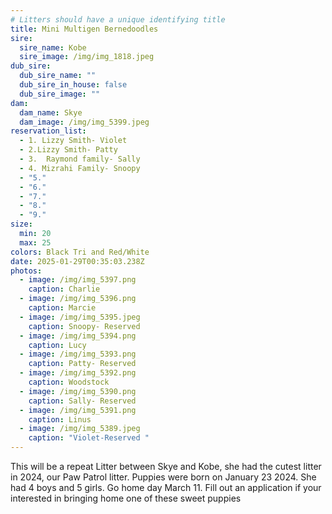 ```yaml
---
# Litters should have a unique identifying title
title: Mini Multigen Bernedoodles
sire:
  sire_name: Kobe
  sire_image: /img/img_1818.jpeg
dub_sire:
  dub_sire_name: ""
  dub_sire_in_house: false
  dub_sire_image: ""
dam:
  dam_name: Skye
  dam_image: /img/img_5399.jpeg
reservation_list:
  - 1. Lizzy Smith- Violet
  - 2.Lizzy Smith- Patty
  - 3.  Raymond family- Sally
  - 4. Mizrahi Family- Snoopy
  - "5."
  - "6."
  - "7."
  - "8."
  - "9."
size:
  min: 20
  max: 25
colors: Black Tri and Red/White
date: 2025-01-29T00:35:03.238Z
photos:
  - image: /img/img_5397.png
    caption: Charlie
  - image: /img/img_5396.png
    caption: Marcie
  - image: /img/img_5395.jpeg
    caption: Snoopy- Reserved
  - image: /img/img_5394.png
    caption: Lucy
  - image: /img/img_5393.png
    caption: Patty- Reserved
  - image: /img/img_5392.png
    caption: Woodstock
  - image: /img/img_5390.png
    caption: Sally- Reserved
  - image: /img/img_5391.png
    caption: Linus
  - image: /img/img_5389.jpeg
    caption: "Violet-Reserved "
---
```

This will be a repeat Litter between Skye and Kobe, she had the cutest litter in 2024, our Paw Patrol litter. Puppies were born on January 23 2024. She had 4 boys and 5 girls. Go home day March 11. Fill out an application if your interested in bringing home one of these sweet puppies